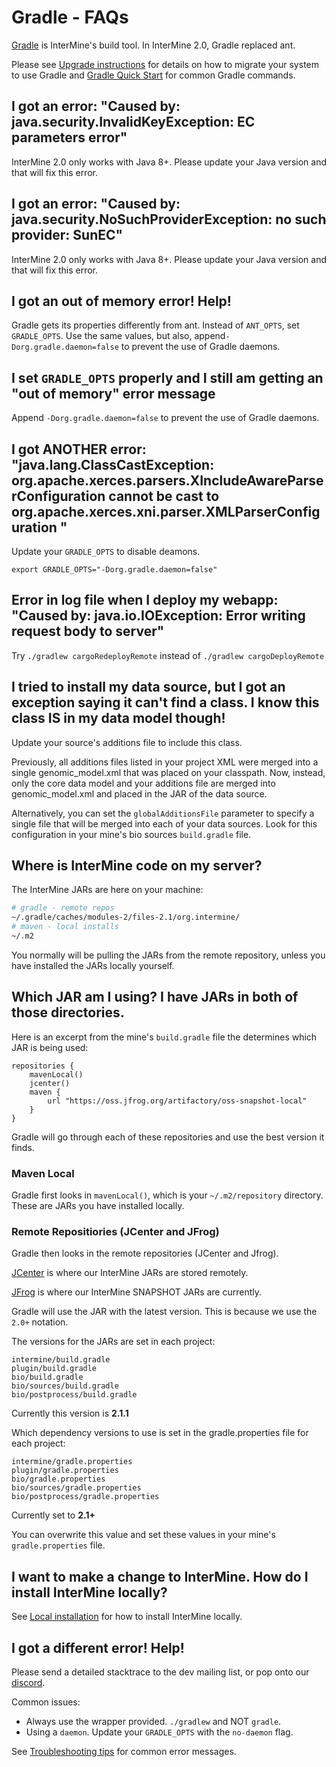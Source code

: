 # Gradle - FAQs

[Gradle](https://gradle.org) is InterMine's build tool. In InterMine 2.0, Gradle replaced ant.

Please see [Upgrade instructions](../../../intermine/upgrade.md) for details on how to migrate your system to use Gradle and [Gradle Quick Start](index.md) for common Gradle commands.

## I got an error: "Caused by: java.security.InvalidKeyException: EC parameters error"

InterMine 2.0 only works with Java 8+. Please update your Java version and that will fix this error.

## I got an error: "Caused by: java.security.NoSuchProviderException: no such provider: SunEC"

InterMine 2.0 only works with Java 8+. Please update your Java version and that will fix this error.

## I got an out of memory error! Help!

Gradle gets its properties differently from ant. Instead of `ANT_OPTS`, set `GRADLE_OPTS`. Use the same values, but also, append`-Dorg.gradle.daemon=false` to prevent the use of Gradle daemons.

## I set `GRADLE_OPTS` properly and I still am getting an "out of memory" error message

Append `-Dorg.gradle.daemon=false` to prevent the use of Gradle daemons.

## I got ANOTHER error: "java.lang.ClassCastException: org.apache.xerces.parsers.XIncludeAwareParserConfiguration cannot be cast to org.apache.xerces.xni.parser.XMLParserConfiguration "

Update your `GRADLE_OPTS` to disable deamons.

`export GRADLE_OPTS="-Dorg.gradle.daemon=false"`

## Error in log file when I deploy my webapp: "Caused by: java.io.IOException: Error writing request body to server"

Try `./gradlew cargoRedeployRemote` instead of `./gradlew cargoDeployRemote`

## I tried to install my data source, but I got an exception saying it can't find a class. I know this class IS in my data model though!

Update your source's additions file to include this class.

Previously, all additions files listed in your project XML were merged into a single genomic\_model.xml that was placed on your classpath. Now, instead, only the core data model and your additions file are merged into genomic\_model.xml and placed in the JAR of the data source.

Alternatively, you can set the `globalAdditionsFile` parameter to specify a single file that will be merged into each of your data sources. Look for this configuration in your mine's bio sources `build.gradle` file.

## Where is InterMine code on my server?

The InterMine JARs are here on your machine:

```bash
# gradle - remote repos
~/.gradle/caches/modules-2/files-2.1/org.intermine/
# maven - local installs
~/.m2
```

You normally will be pulling the JARs from the remote repository, unless you have installed the JARs locally yourself.

## Which JAR am I using? I have JARs in both of those directories.

Here is an excerpt from the mine's `build.gradle` file the determines which JAR is being used:

```text
repositories {
    mavenLocal()
    jcenter()
    maven {
        url "https://oss.jfrog.org/artifactory/oss-snapshot-local"
    }
}
```

Gradle will go through each of these repositories and use the best version it finds.

### Maven Local

Gradle first looks in `mavenLocal()`, which is your `~/.m2/repository` directory. These are JARs you have installed locally.

### Remote Repositiories \(JCenter and JFrog\)

Gradle then looks in the remote repositories \(JCenter and Jfrog\).

[JCenter](https://jcenter.bintray.com/org/intermine/) is where our InterMine JARs are stored remotely.

[JFrog](https://oss.jfrog.org/artifactory) is where our InterMine SNAPSHOT JARs are currently.

Gradle will use the JAR with the latest version. This is because we use the `2.0+` notation.

The versions for the JARs are set in each project:

```text
intermine/build.gradle
plugin/build.gradle
bio/build.gradle
bio/sources/build.gradle
bio/postprocess/build.gradle
```

Currently this version is **2.1.1**

Which dependency versions to use is set in the gradle.properties file for each project:

```text
intermine/gradle.properties
plugin/gradle.properties
bio/gradle.properties
bio/sources/gradle.properties
bio/postprocess/gradle.properties
```

Currently set to **2.1+**

You can overwrite this value and set these values in your mine's `gradle.properties` file.

## I want to make a change to InterMine. How do I install InterMine locally?

See [Local installation](../git.md) for how to install InterMine locally.

## I got a different error! Help!

Please send a detailed stacktrace to the dev mailing list, or pop onto our [discord](https://github.com/SanniM3/im-docs/tree/60c875a0c8088dbc554a61014125092664479767/docs/system-requirements/software/gradle/chat.intermine.org).

Common issues:

* Always use the wrapper provided. `./gradlew` and NOT `gradle`.
* Using a `daemon`. Update your `GRADLE_OPTS` with the `no-daemon` flag.

See [Troubleshooting tips](../../../support/troubleshooting-tips.md) for common error messages.


